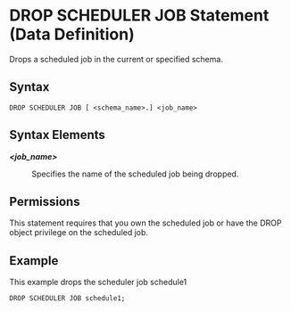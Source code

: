 <!-- loio5a5f9f0efe9544769977e5ef45defc1f -->

# DROP SCHEDULER JOB Statement \(Data Definition\)

Drops a scheduled job in the current or specified schema.



<a name="loio5a5f9f0efe9544769977e5ef45defc1f__sql_create_remote_source_1sql_create_remote_source_syntax"/>

## Syntax

```
DROP SCHEDULER JOB [ <schema_name>.] <job_name> 
```



<a name="loio5a5f9f0efe9544769977e5ef45defc1f__sql_create_remote_source_1sql_create_remote_source"/>

## Syntax Elements


<dl>
<dt><b>

*<job\_name\>*

</b></dt>
<dd>

Specifies the name of the scheduled job being dropped.



</dd>
</dl>



<a name="loio5a5f9f0efe9544769977e5ef45defc1f__section_opr_ddt_5cb"/>

## Permissions

This statement requires that you own the scheduled job or have the DROP object privilege on the scheduled job.



<a name="loio5a5f9f0efe9544769977e5ef45defc1f__sql_create_remote_source_1sql_create_remote_source_examples"/>

## Example

This example drops the scheduler job schedule1

```
DROP SCHEDULER JOB schedule1;
```

